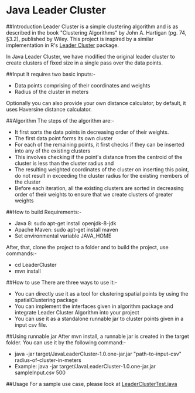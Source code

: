 Java Leader Cluster
===================

##Introduction
Leader Cluster is a simple clustering algorithm and is as described in the
book "Clustering Algorithms" by John A. Hartigan (pg. 74, §3.2), published
by Wiley. This project is inspired by a similar implementation in R's [Leader
Cluster](https://cran.r-project.org/web/packages/leaderCluster/index.html) package.

In Java Leader Cluster, we have modified the original leader cluster to create
clusters of fixed size in a single pass over the data points.

##Input
It requires two basic inputs:-
- Data points comprising of their coordinates and weights
- Radius of the cluster in meters

Optionally you can also provide your own distance calculator, by default,
it uses Haversine distance calculator.

##Algorithm
The steps of the algorithm are:-
- It first sorts the data points in decreasing order of their weights.
- The first data point forms its own cluster
- For each of the remaining points, it first checks if they can be inserted
into any of the existing clusters
- This involves checking if the point's distance from the centroid of the
cluster is less than the cluster radius and
- The resulting weighted coordinates of the cluster on inserting this point,
do not result in exceeding the cluster radius for the existing members of the
cluster
- Before each iteration, all the existing clusters are sorted in decreasing
order of their weights to ensure that we create clusters of greater weights

##How to build
Requirements:-
- Java 8: sudo apt-get install openjdk-8-jdk
- Apache Maven: sudo apt-get install maven
- Set environmental variable JAVA_HOME

After, that, clone the project to a folder and to build the project, use commands:-
- cd LeaderCluster
- mvn install

##How to use
There are three ways to use it:-
 - You can directly use it as a tool for clustering spatial points by using
 the spatialClustering package
 - You can implement the interfaces given in algorithm package and integrate
 Leader Cluster Algorithm into your project
 - You can use it as a standalone runnable jar to cluster points given in a input csv file.

##Using runnable jar
 After mvn install, a runnable jar is created in the target folder. You can use it by the following command:-
 - java -jar target/JavaLeaderCluster-1.0.one-jar.jar "path-to-input-csv" radius-of-cluster-in-meters
 - Example: java -jar target/JavaLeaderCluster-1.0.one-jar.jar sampleInput.csv 500

##Usage
For a sample use case, please look at [LeaderClusterTest.java](https://github.com/delhivery/LeaderCluster/blob/master/src/test/java/com/delhivery/clustering/spatialClustering/LeaderClusterTest.java)